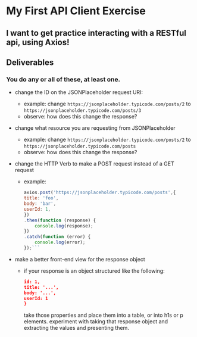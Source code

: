 # My First API Client Exercise
## I want to get practice interacting with a RESTful api, using Axios!

## Deliverables
### You do any or all of these, at least one.
* change the ID on the JSONPlaceholder request URI:
  * example: change `https://jsonplaceholder.typicode.com/posts/2` to `https://jsonplaceholder.typicode.com/posts/3`
  * observe: how does this change the response?
* change what resource you are requesting from JSONPlaceholder
  * example: change `https://jsonplaceholder.typicode.com/posts/2` to `https://jsonplaceholder.typicode.com/posts` 
  * observe: how does this change the response?
* change the HTTP Verb to make a POST request instead of a GET request
  * example: 
    ```javascript
    axios.post('https://jsonplaceholder.typicode.com/posts',{
    title: 'foo',
    body: 'bar',
    userId: 1,
    })
    .then(function (response) {
        console.log(response);
    })
    .catch(function (error) {
        console.log(error);
    });```
* make a better front-end view for the response object

  * if your response is an object structured like the following:
    ```json {
    id: 1,
    title: '...',
    body: '...',
    userId: 1
    }
    ```

    take those properties and place them into a table, or into h1s or p elements. experiment with taking that response object and extracting the values and presenting them.
